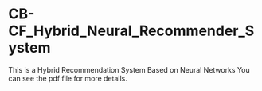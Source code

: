 # CB-CF_Hybrid_Neural_Recommender_System
This is a Hybrid Recommendation System Based on Neural Networks
You can see the pdf file for more details.
